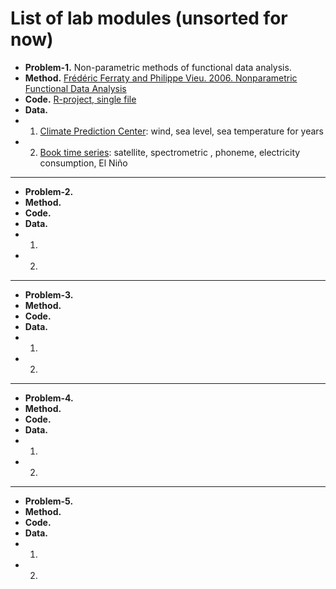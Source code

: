 # List of lab modules (unsorted for now)

- __Problem-1.__ Non-parametric methods of functional data analysis.
- __Method.__ [Frédéric Ferraty and Philippe Vieu. 2006. Nonparametric Functional Data Analysis](https://www.math.univ-toulouse.fr/~ferraty/SOFTWARES/NPFDA/)
- __Code.__ [R-project, single file](https://www.math.univ-toulouse.fr/~ferraty/SOFTWARES/NPFDA/)
- __Data.__ 
- 1. [Climate Prediction Center](https://www.cpc.ncep.noaa.gov/data/indices/): wind, sea level, sea temperature for years
- 2. [Book time series](https://www.math.univ-toulouse.fr/~ferraty/SOFTWARES/NPFDA/): satellite,	spectrometric , phoneme, electricity consumption, El Niño
--- 
- __Problem-2.__  
- __Method.__  
- __Code.__  
- __Data.__ 
- 1.  
- 2. 
--- 
- __Problem-3.__  
- __Method.__  
- __Code.__  
- __Data.__ 
- 1.  
- 2. 
--- 
- __Problem-4.__  
- __Method.__  
- __Code.__  
- __Data.__ 
- 1.  
- 2. 
--- 
- __Problem-5.__  
- __Method.__  
- __Code.__  
- __Data.__ 
- 1.  
- 2. 


 
